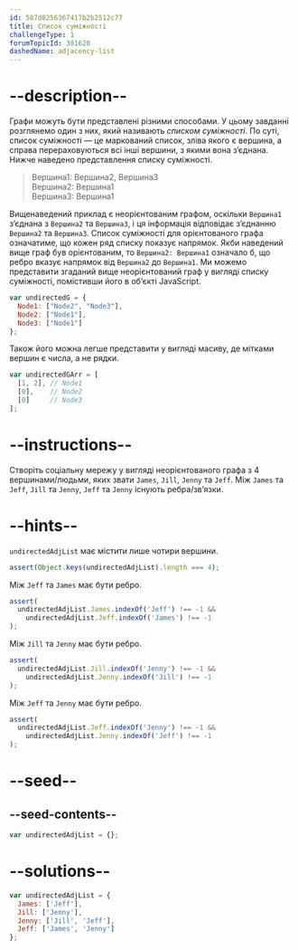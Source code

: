 ```yaml
---
id: 587d8256367417b2b2512c77
title: Список суміжності
challengeType: 1
forumTopicId: 301620
dashedName: adjacency-list
---
```


# --description--

Графи можуть бути представлені різними способами. У цьому завданні розглянемо один з них, який називають <dfn>списком суміжності</dfn>. По суті, список суміжності — це маркований список, зліва якого є вершина, а справа перераховуються всі інші вершини, з якими вона з’єднана. Нижче наведено представлення списку суміжності.

<blockquote>Вершина1: Вершина2, Вершина3<br>Вершина2: Вершина1<br>Вершина3: Вершина1</blockquote>

Вищенаведений приклад є неорієнтованим графом, оскільки `Вершина1` з’єднана з `Вершина2` та `Вершина3`, і ця інформація відповідає з’єднанню `Вершина2` та `Вершина3`. Список суміжності для орієнтованого графа означатиме, що кожен ряд списку показує напрямок. Якби наведений вище граф був орієнтованим, то `Вершина2: Вершина1` означало б, що ребро вказує напрямок від `Вершина2` до `Вершина1`. Ми можемо представити згаданий вище неорієнтований граф у вигляді списку суміжності, помістивши його в об’єкті JavaScript.

```js
var undirectedG = {
  Node1: ["Node2", "Node3"],
  Node2: ["Node1"],
  Node3: ["Node1"]
};
```

Також його можна легше представити у вигляді масиву, де мітками вершин є числа, а не рядки.

```js
var undirectedGArr = [
  [1, 2], // Node1
  [0],    // Node2
  [0]     // Node3
];
```

# --instructions--

Створіть соціальну мережу у вигляді неорієнтованого графа з 4 вершинами/людьми, яких звати `James`, `Jill`, `Jenny` та `Jeff`. Між `James` та `Jeff`, `Jill` та `Jenny`, `Jeff` та `Jenny` існують ребра/зв’язки.

# --hints--

`undirectedAdjList` має містити лише чотири вершини.

```js
assert(Object.keys(undirectedAdjList).length === 4);
```

Між `Jeff` та `James` має бути ребро.

```js
assert(
  undirectedAdjList.James.indexOf('Jeff') !== -1 &&
    undirectedAdjList.Jeff.indexOf('James') !== -1
);
```

Між `Jill` та `Jenny` має бути ребро.

```js
assert(
  undirectedAdjList.Jill.indexOf('Jenny') !== -1 &&
    undirectedAdjList.Jenny.indexOf('Jill') !== -1
);
```

Між `Jeff` та `Jenny` має бути ребро.

```js
assert(
  undirectedAdjList.Jeff.indexOf('Jenny') !== -1 &&
    undirectedAdjList.Jenny.indexOf('Jeff') !== -1
);
```

# --seed--

## --seed-contents--

```js
var undirectedAdjList = {};
```

# --solutions--

```js
var undirectedAdjList = {
  James: ['Jeff'],
  Jill: ['Jenny'],
  Jenny: ['Jill', 'Jeff'],
  Jeff: ['James', 'Jenny']
};
```
